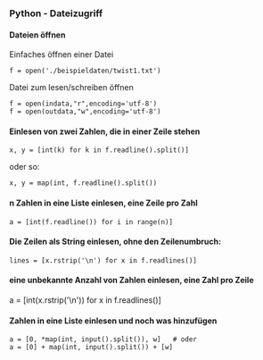 ### Python - Dateizugriff

#### Dateien öffnen

Einfaches öffnen einer Datei
```
f = open('./beispieldaten/twist1.txt')
```

Datei zum lesen/schreiben öffnen
```
f = open(indata,"r",encoding='utf-8')
f = open(outdata,"w",encoding='utf-8')
```

#### Einlesen von zwei Zahlen, die in einer Zeile stehen

```
x, y = [int(k) for k in f.readline().split()]
```
oder so:
```
x, y = map(int, f.readline().split())
```

#### n Zahlen in eine Liste einlesen, eine Zeile pro Zahl

```
a = [int(f.readline()) for i in range(n)]
```


#### Die Zeilen als String einlesen, ohne den Zeilenumbruch:
```
lines = [x.rstrip('\n') for x in f.readlines()]
```

#### eine unbekannte Anzahl von Zahlen einlesen, eine Zahl pro Zeile

a = [int(x.rstrip('\n')) for x in f.readlines()]

#### Zahlen in eine Liste einlesen und noch was hinzufügen
```
a = [0, *map(int, input().split()), w]   # oder
a = [0] + map(int, input().split()) + [w]
```
